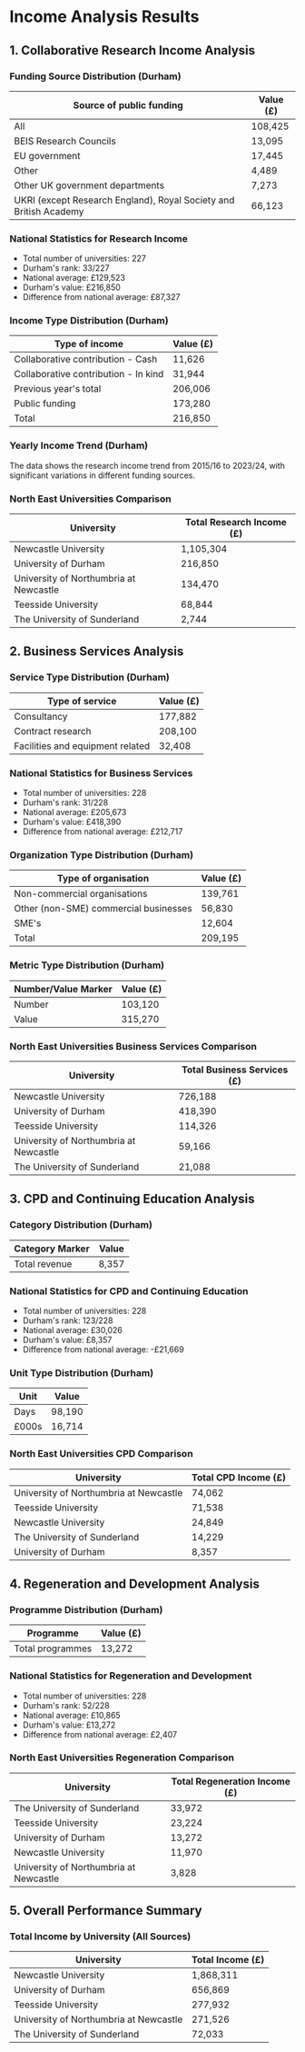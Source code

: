 # Income Analysis Results

## 1. Collaborative Research Income Analysis

### Funding Source Distribution (Durham)
| Source of public funding | Value (£) |
|-------------------------|-----------|
| All | 108,425 |
| BEIS Research Councils | 13,095 |
| EU government | 17,445 |
| Other | 4,489 |
| Other UK government departments | 7,273 |
| UKRI (except Research England), Royal Society and British Academy | 66,123 |

### National Statistics for Research Income
- Total number of universities: 227
- Durham's rank: 33/227
- National average: £129,523
- Durham's value: £216,850
- Difference from national average: £87,327

### Income Type Distribution (Durham)
| Type of income | Value (£) |
|----------------|-----------|
| Collaborative contribution - Cash | 11,626 |
| Collaborative contribution - In kind | 31,944 |
| Previous year's total | 206,006 |
| Public funding | 173,280 |
| Total | 216,850 |

### Yearly Income Trend (Durham)
The data shows the research income trend from 2015/16 to 2023/24, with significant variations in different funding sources.

### North East Universities Comparison
| University | Total Research Income (£) |
|------------|--------------------------|
| Newcastle University | 1,105,304 |
| University of Durham | 216,850 |
| University of Northumbria at Newcastle | 134,470 |
| Teesside University | 68,844 |
| The University of Sunderland | 2,744 |

## 2. Business Services Analysis

### Service Type Distribution (Durham)
| Type of service | Value (£) |
|-----------------|-----------|
| Consultancy | 177,882 |
| Contract research | 208,100 |
| Facilities and equipment related | 32,408 |

### National Statistics for Business Services
- Total number of universities: 228
- Durham's rank: 31/228
- National average: £205,673
- Durham's value: £418,390
- Difference from national average: £212,717

### Organization Type Distribution (Durham)
| Type of organisation | Value (£) |
|---------------------|-----------|
| Non-commercial organisations | 139,761 |
| Other (non-SME) commercial businesses | 56,830 |
| SME's | 12,604 |
| Total | 209,195 |

### Metric Type Distribution (Durham)
| Number/Value Marker | Value (£) |
|-------------------|-----------|
| Number | 103,120 |
| Value | 315,270 |

### North East Universities Business Services Comparison
| University | Total Business Services (£) |
|------------|----------------------------|
| Newcastle University | 726,188 |
| University of Durham | 418,390 |
| Teesside University | 114,326 |
| University of Northumbria at Newcastle | 59,166 |
| The University of Sunderland | 21,088 |

## 3. CPD and Continuing Education Analysis

### Category Distribution (Durham)
| Category Marker | Value |
|----------------|-------|
| Total revenue | 8,357 |

### National Statistics for CPD and Continuing Education
- Total number of universities: 228
- Durham's rank: 123/228
- National average: £30,026
- Durham's value: £8,357
- Difference from national average: -£21,669

### Unit Type Distribution (Durham)
| Unit | Value |
|------|-------|
| Days | 98,190 |
| £000s | 16,714 |

### North East Universities CPD Comparison
| University | Total CPD Income (£) |
|------------|---------------------|
| University of Northumbria at Newcastle | 74,062 |
| Teesside University | 71,538 |
| Newcastle University | 24,849 |
| The University of Sunderland | 14,229 |
| University of Durham | 8,357 |

## 4. Regeneration and Development Analysis

### Programme Distribution (Durham)
| Programme | Value (£) |
|-----------|-----------|
| Total programmes | 13,272 |

### National Statistics for Regeneration and Development
- Total number of universities: 228
- Durham's rank: 52/228
- National average: £10,865
- Durham's value: £13,272
- Difference from national average: £2,407

### North East Universities Regeneration Comparison
| University | Total Regeneration Income (£) |
|------------|------------------------------|
| The University of Sunderland | 33,972 |
| Teesside University | 23,224 |
| University of Durham | 13,272 |
| Newcastle University | 11,970 |
| University of Northumbria at Newcastle | 3,828 |

## 5. Overall Performance Summary

### Total Income by University (All Sources)
| University | Total Income (£) |
|------------|-----------------|
| Newcastle University | 1,868,311 |
| University of Durham | 656,869 |
| Teesside University | 277,932 |
| University of Northumbria at Newcastle | 271,526 |
| The University of Sunderland | 72,033 |